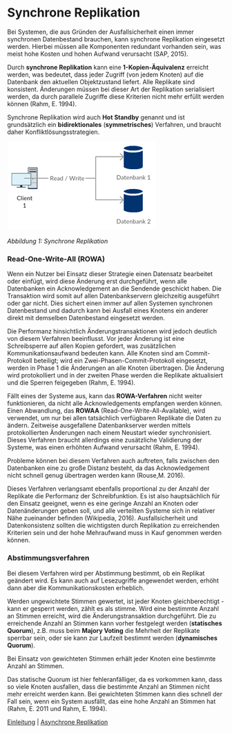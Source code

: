 # Synchrone Replikation

Bei Systemen, die aus Gründen der Ausfallsicherheit einen immer synchronen Datenbestand brauchen, kann synchrone Replikation eingesetzt werden. Hierbei müssen alle Komponenten redundant vorhanden sein, was meist hohe Kosten und hohen Aufwand verursacht (SAP, 2015).

Durch **synchrone Replikation** kann eine **1-Kopien-Äquivalenz** erreicht werden, was bedeutet, dass jeder Zugriff (von jedem Knoten) auf die Datenbank den aktuellen Objektzustand liefert. Alle Replikate sind konsistent. Änderungen müssen bei dieser Art der Replikation serialisiert werden, da durch parallele Zugriffe diese Kriterien nicht mehr erfüllt werden können (Rahm, E. 1994).

Synchrone Replikation wird auch **Hot Standby** genannt und ist grundsätzlich ein **bidirektionales** (**symmetrisches**) Verfahren, und braucht daher Konfliktlösungsstrategien.

![Synchrone Replikation](images/Synchrone_Replikation.png)

*Abbildung 1: Synchrone Replikation*

### Read-One-Write-All (ROWA)

Wenn ein Nutzer bei Einsatz dieser Strategie einen Datensatz bearbeitet oder einfügt, wird diese Änderung erst durchgeführt, wenn  alle Datenbanken ein Acknowledgement an die Sendende geschickt haben. Die Transaktion wird somit auf allen Datenbankservern gleichzeitig ausgeführt oder gar nicht. Dies sichert einen immer auf allen Systemen synchronen Datenbestand und dadurch kann bei Ausfall eines Knotens ein anderer direkt mit demselben Datenbestand eingesetzt werden.

Die Performanz hinsichtlich Änderungstransaktionen wird jedoch deutlich von diesem Verfahren beeinflusst. Vor jeder Änderung ist eine Schreibsperre auf allen Kopien gefordert, was zusätzlichen Kommunikationsaufwand bedeuten kann. Alle Knoten sind am Commit-Protokoll beteiligt; wird ein Zwei-Phasen-Commit-Protokoll eingesetzt, werden in Phase 1 die Änderungen an alle Knoten übertragen. Die Änderung wird protokolliert und in der zweiten Phase werden die Replikate aktualisiert und die Sperren feigegeben (Rahm, E. 1994).

Fällt eines der Systeme aus, kann das **ROWA-Verfahren** nicht weiter funktionieren, da nicht alle Acknowledgements empfangen werden können. Einen Abwandlung, das **ROWAA** (Read-One-Write-All-Available), wird verwendet, um nur bei allen tatsächlich verfügbaren Replikate die Daten zu ändern. Zeitweise ausgefallene Datenbankserver werden mittels protokollierten Änderungen nach einem Neustart wieder synchronisiert. Dieses Verfahren braucht allerdings eine zusätzliche Validierung der Systeme, was einen erhöhten Aufwand verursacht (Rahm, E. 1994).

Probleme können bei diesem Verfahren auch auftreten, falls zwischen den Datenbanken eine zu große Distanz besteht, da das Acknowledgement nicht schnell genug übertragen werden kann (Rouse,M. 2016).

Dieses Verfahren verlangsamt ebenfalls proportional zu der Anzahl der Replikate die Performanz der Schreibfunktion. Es ist also hauptsächlich für den Einsatz geeignet, wenn es eine geringe Anzahl an Knoten oder Datenänderungen geben soll, und alle verteilten Systeme sich in relativer Nähe zueinander befinden (Wikipedia, 2016). Ausfallsicherheit und Datenkonsistenz sollten die wichtigsten durch Replikation zu erreichenden Kriterien sein und der hohe Mehraufwand muss in Kauf genommen werden können.

### Abstimmungsverfahren

Bei diesem Verfahren wird per Abstimmung bestimmt, ob ein Replikat geändert wird. Es kann auch auf Lesezugriffe angewendet werden, erhöht dann aber die Kommunikationskosten erheblich.

Werden ungewichtete Stimmen gewertet, ist jeder Knoten gleichberechtigt - kann er gesperrt werden, zählt es als stimme. Wird eine bestimmte Anzahl an Stimmen erreicht, wird die Änderungstransaktion durchgeführt. Die zu erreichende Anzahl an Stimmen kann vorher festgelegt werden (**statisches Quorum**), z.B. muss beim **Majory Voting** die Mehrheit der Replikate sperrbar sein, oder sie kann zur Laufzeit bestimmt werden (**dynamisches Quorum**).

Bei Einsatz von gewichteten Stimmen erhält jeder Knoten eine bestimmte Anzahl an Stimmen.

Das statische Quorum ist hier fehleranfälliger, da es vorkommen kann, dass so viele Knoten ausfallen, dass die bestimmte Anzahl an Stimmen nicht mehr erreicht werden kann. Bei gewichteten Stimmen kann dies schnell der Fall sein, wenn ein System ausfällt, das eine hohe Anzahl an Stimmen hat (Rahm, E. 2011 und Rahm, E. 1994).

[Einleitung](03_introduction.md) | [Asynchrone Replikation](05_asynchronous_replication.md)
